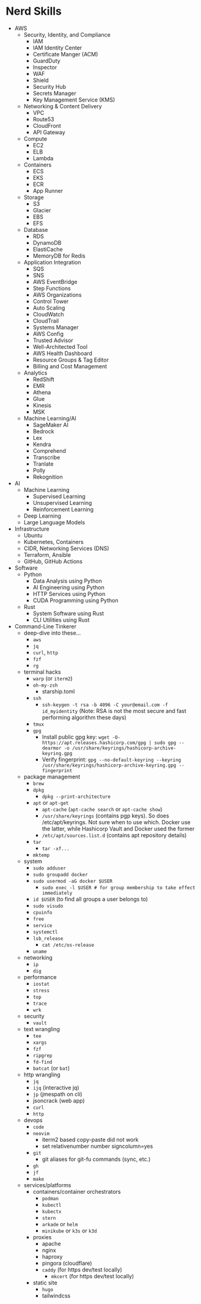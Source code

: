# Nerd Skills

- AWS
  - Security, Identity, and Compliance
    - IAM
    - IAM Identity Center
    - Certificate Manger (ACM)
    - GuardDuty
    - Inspector
    - WAF
    - Shield
    - Security Hub
    - Secrets Manager
    - Key Management Service (KMS)
  - Networking & Content Delivery
    - VPC
    - Route53
    - CloudFront
    - API Gateway
  - Compute
    - EC2
    - ELB
    - Lambda
  - Containers
    - ECS
    - EKS
    - ECR
    - App Runner
  - Storage
    - S3
    - Glacier
    - EBS
    - EFS
  - Database
    - RDS
    - DynamoDB
    - ElastiCache
    - MemoryDB for Redis
  - Application Integration
    - SQS
    - SNS
    - AWS EventBridge
    - Step Functions
    - AWS Organizations
    - Control Tower
    - Auto Scaling
    - CloudWatch
    - CloudTrail
    - Systems Manager
    - AWS Config
    - Trusted Advisor
    - Well-Architected Tool
    - AWS Health Dashboard
    - Resource Groups & Tag Editor
    - Billing and Cost Management
  - Analytics
    - RedShift
    - EMR
    - Athena
    - Glue
    - Kinesis
    - MSK
  - Machine Learning/AI
    - SageMaker AI
    - Bedrock
    - Lex
    - Kendra
    - Comprehend
    - Transcribe
    - Tranlate
    - Polly
    - Rekognition
- AI
  - Machine Learning
    - Supervised Learning
    - Unsupervised Learning
    - Reinforcement Learning
  - Deep Learning
  - Large Language Models
- Infrastructure
  - Ubuntu
  - Kubernetes, Containers
  - CIDR, Networking Services (DNS)
  - Terraform, Ansible
  - GitHub, GitHub Actions
- Software
  - Python
    - Data Analysis using Python
    - AI Engineering using Python
    - HTTP Services using Python
    - CUDA Programming using Python
  - Rust
    - System Software using Rust
    - CLI Utilities using Rust
- Command-Line Tinkerer
  - deep-dive into these...
    - `aws`
    - `jq` 
    - `curl`, `http`
    - `fzf`
    - `rg`
  - terminal hacks
    - `warp` (or `iterm2`)
    - `oh-my-zsh`
      - starship.toml
    - `ssh`
      - `ssh-keygen -t rsa -b 4096 -C your@email.com -f id_myidentity` (Note: RSA is not the most secure and fast performing algorithm these days)
    - `tmux`
    - `gpg`
      - Install public gpg key: `wget -O- https://apt.releases.hashicorp.com/gpg | sudo gpg --dearmor -o /usr/share/keyrings/hashicorp-archive-keyring.gpg`
      - Verify fingerprint: `gpg --no-default-keyring --keyring /usr/share/keyrings/hashicorp-archive-keyring.gpg --fingerprint`
  - package management
    - `brew`
    - `dpkg`
      - `dpkg --print-architecture`
    - `apt` or `apt-get`
      - `apt-cache` (`apt-cache search` or `apt-cache show`)
      - `/usr/share/keyrings` (contains pgp keys). So does /etc/apt/keyrings. Not sure when to use which. Docker use the latter, while Hashicorp Vault and Docker used the former
      - `/etc/apt/sources.list.d` (contains apt repository details)
    - `tar`
      - `tar -xf...`
    - `mktemp`
  - system
    - `sudo adduser`
    - `sudo groupadd docker`
    - `sudo usermod -aG docker $USER`
      - `sudo exec -l $USER # for group membership to take effect immediately`
    - `id $USER` (to find all groups a user belongs to)
    - `sudo visudo`
    - `cpuinfo`
    - `free`
    - `service`
    - `systemctl`
    - `lsb_release`
      - `cat /etc/os-release`
    - `uname`
  - networking
    - `ip`
    - `dig`
  - performance
    - `iostat`
    - `stress`
    - `top`
    - `trace`
    - `wrk`
  - security
    - `vault`
  - text wrangling
    - `tee`
    - `xargs`
    - `fzf`
    - `ripgrep`
    - `fd-find`
    - `batcat` (or `bat`)
  - http wrangling
    - `jq`
    - `ijq` (interactive jq)
    - `jp` (jmespath on cli)
    - jsoncrack (web app)
    - `curl`
    - `http`
  - devops
    - `code`
    - `neovim`
      - iterm2 based copy-paste did not work
      - set relativenumber number signcolumn=yes
    - `git`
      - git aliases for git-fu commands (sync, etc.)
    - `gh`
    - `jf`
    - `make`
  - services/platforms
    - containers/container orchestrators
      - `podman`
      - `kubectl`
      - `kubectx`
      - `stern`
      - `arkade` or `helm`
      - `minikube` or `k3s` or `k3d`
    - proxies
      - apache
      - nginx
      - haproxy
      - pingora (cloudflare)
      - `caddy` (for https dev/test locally)
        - `mkcert` (for https dev/test locally)
    - static site
      - `hugo`
      - tailwindcss


